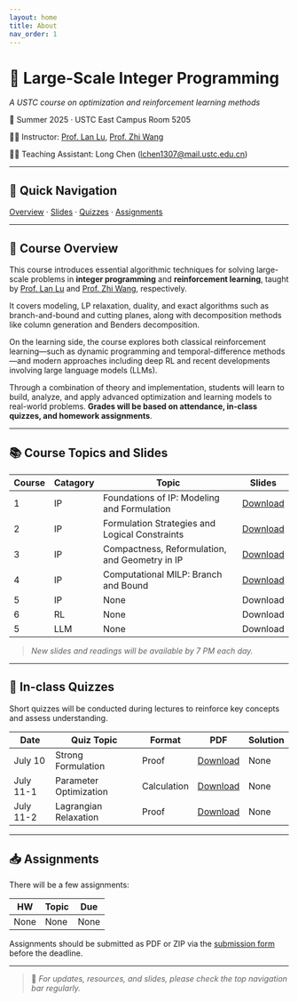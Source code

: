 ```yaml
---
layout: home
title: About
nav_order: 1
---
```



# 📘 Large-Scale Integer Programming
*A USTC course on optimization and reinforcement learning methods*

📍 Summer 2025 · USTC East Campus Room 5205  

👨‍🏫 Instructor: [Prof. Lan Lu](https://bs.ustc.edu.cn/chinese/profile-1928.html), [Prof. Zhi Wang](https://heyuanmingong.github.io/)

🧑‍💻 Teaching Assistant: Long Chen (lchen1307@mail.ustc.edu.cn)

---

## 🔗 Quick Navigation

[Overview](#overview) · [Slides](#schedule) · [Quizzes](#quizzes) · [Assignments](#assignments)

---

## 🧭 Course Overview <a id="overview"></a>

This course introduces essential algorithmic techniques for solving large-scale problems in **integer programming** and **reinforcement learning**, taught by [Prof. Lan Lu](https://bs.ustc.edu.cn/chinese/profile-1928.html) and [Prof. Zhi Wang](https://heyuanmingong.github.io/), respectively. 

It covers modeling, LP relaxation, duality, and exact algorithms such as branch-and-bound and cutting planes, along with decomposition methods like column generation and Benders decomposition. 

On the learning side, the course explores both classical reinforcement learning—such as dynamic programming and temporal-difference methods—and modern approaches including deep RL and recent developments involving large language models (LLMs). 

Through a combination of theory and implementation, students will learn to build, analyze, and apply advanced optimization and learning models to real-world problems. **Grades will be based on attendance, in-class quizzes, and homework assignments**.

---


## 📚 Course Topics and Slides <a id="schedule"></a>

| Course | Catagory |Topic | Slides |
|--------|-------|--------|---------|
| 1 | IP | Foundations of IP: Modeling and Formulation | [Download](https://lchen1307.github.io/ip-rl/assets/files/Lecture1.pdf)
| 2 | IP | Formulation Strategies and Logical Constraints | [Download](https://lchen1307.github.io/ip-rl/assets/files/Lecture2.pdf)
| 3 | IP | Compactness, Reformulation, and Geometry in IP | [Download](https://lchen1307.github.io/ip-rl/assets/files/Lecture3.pdf)
| 4 | IP | Computational MILP: Branch and Bound | [Download](https://lchen1307.github.io/ip-rl/assets/files/Lecture7.pdf)
| 5 | IP | None | Download
| 6 | RL | None | Download
| 5 | LLM| None | Download

> *New slides and readings will be available by 7 PM each day.*

---

## 📝 In-class Quizzes <a id="quizzes"></a>

Short quizzes will be conducted during lectures to reinforce key concepts and assess understanding.

| Date     | Quiz Topic        | Format         | PDF            | Solution         |
|----------|-------------------|----------------|----------------|------------------|
| July 10  | Strong Formulation  | Proof | [Download](https://lchen1307.github.io/ip-rl/assets/files/test1.pdf) | None|
| July 11-1  | Parameter Optimization | Calculation | [Download](https://lchen1307.github.io/ip-rl/assets/files/test2.pdf) | None |
| July 11-2  | Lagrangian Relaxation | Proof | [Download](https://lchen1307.github.io/ip-rl/assets/files/test3.pdf) | None |

---

## 📥 Assignments <a id="assignments"></a>

There will be a few assignments:

| HW | Topic | Due |
|----|-------|-----|
| None | None| None|

Assignments should be submitted as PDF or ZIP via the [submission form](#) before the deadline.

---

> 📌 *For updates, resources, and slides, please check the top navigation bar regularly.*
